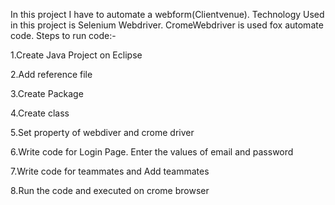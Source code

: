 In this project I have to automate a webform(Clientvenue).
Technology Used in this project is Selenium Webdriver.
CromeWebdriver is used fox automate code.
Steps to run code:- 

1.Create Java Project on Eclipse

2.Add reference file

3.Create Package

4.Create class

5.Set property of webdiver and crome driver

6.Write code for Login Page. Enter the values of email and password

7.Write code for teammates and Add teammates

8.Run the code and executed on crome browser
